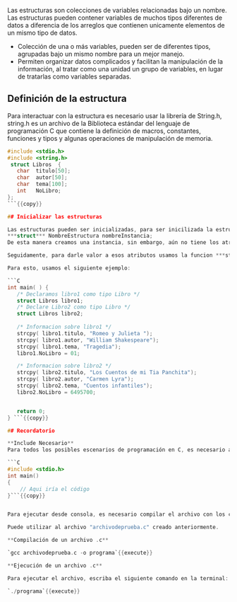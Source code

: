 

Las estructuras son colecciones de variables relacionadas bajo un nombre.
Las estructuras pueden contener variables de muchos tipos diferentes de datos a diferencia de los arreglos que contienen unicamente elementos de un mismo
tipo de datos.

- Colección de una o más variables, pueden ser de diferentes tipos, agrupadas bajo un mismo nombre para un mejor manejo.
- Permiten organizar datos complicados y facilitan la manipulación de la información, al tratar como una unidad un grupo de variables, en lugar de tratarlas como variables separadas.


## Definición de la estructura

Para interactuar con la estructura es necesario usar la librería de String.h, string.h es un archivo de la Biblioteca estándar del lenguaje de programación C que contiene la definición de macros, constantes, funciones y tipos y algunas operaciones de manipulación de memoria.


```C
#include <stdio.h>
#include <string.h>
 struct Libros  {
   char  titulo[50];
   char  autor[50];
   char  tema[100];
   int   NoLibro;
};
```{{copy}}

## Inicializar las estructuras

Las estructuras pueden ser inicializadas, para ser inicilizada la estructura se debe declarar de la siguiente manera:
***struct*** NombreEstructura nombreInstancia;
De esta manera creamos una instancia, sin embargo, aún no tiene los atributos que anteriormente se habían defido para la estructura.

Seguidamente, para darle valor a esos atributos usamos la funcion ***strcpy(s1,s2)***, la cual, copia el string que apunta a s2 al objeto apuntado por s1.

Para esto, usamos el siguiente ejemplo: 

```C
int main( ) {
   /* Declaramos libro1 como tipo Libro */
   struct Libros libro1;  
   /* Declare Libro2 como tipo Libro */
   struct Libros libro2;        
 
   /* Informacion sobre libro1 */
   strcpy( libro1.titulo, "Romeo y Julieta ");
   strcpy( libro1.autor, "William Shakespeare"); 
   strcpy( libro1.tema, "Tragedia");
   libro1.NoLibro = 01;

   /* Informacion sobre libro2 */
   strcpy( libro2.titulo, "Los Cuentos de mi Tia Panchita");
   strcpy( libro2.autor, "Carmen Lyra");
   strcpy( libro2.tema, "Cuentos infantiles");
   libro2.NoLibro = 6495700;


   return 0;
} ```{{copy}}

## Recordatorio

**Include Necesario**
Para todos los posibles escenarios de programación en C, es necesario agregar el include y para que ejecutar el código es necesario 1.

```C
#include <stdio.h>
int main()
{
    // Aqui iría el código
}```{{copy}}


Para ejecutar desde consola, es necesario compilar el archivo con los cambios realizados:

Puede utilizar al archivo "archivodeprueba.c" creado anteriormente. 

**Compilación de un archivo .c**

`gcc archivodeprueba.c -o programa`{{execute}}

**Ejecución de un archivo .c**

Para ejecutar el archivo, escriba el siguiente comando en la terminal:

`./programa`{{execute}}
